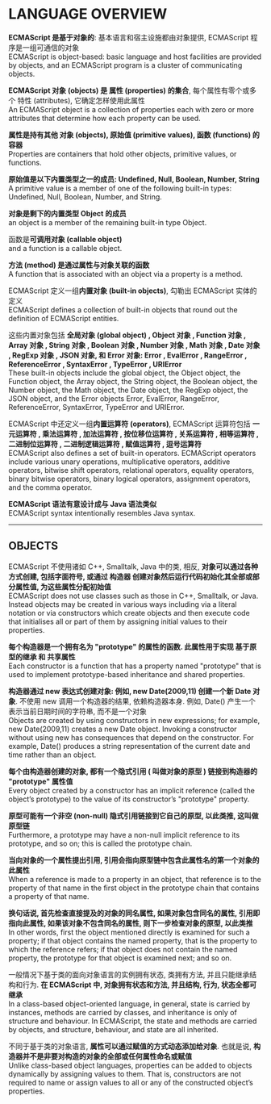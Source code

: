 # **LANGUAGE OVERVIEW**

**ECMAScript 是基于对象的**: 基本语言和宿主设施都由对象提供, ECMAScript 程序是一组可通信的对象  
ECMAScript is object-based: basic language and host facilities are provided by objects, and an ECMAScript program is a cluster of communicating objects.  

**ECMAScript 对象 (objects) 是 属性 (properties) 的集合**, 每个属性有零个或多个 特性 (attributes), 它确定怎样使用此属性  
An ECMAScript object is a collection of properties each with zero or more attributes that determine how each property can be used.

**属性是持有其他 对象 (objects),  原始值 (primitive values),  函数 (functions) 的容器**  
Properties are containers that hold other objects, primitive values, or functions.

**原始值是以下内置类型之一的成员: Undefined, Null, Boolean, Number, String**  
A primitive value is a member of one of the following built-in types: Undefined, Null, Boolean, Number, and String.

**对象是剩下的内置类型 Object 的成员**  
an object is a member of the remaining built-in type Object.

函数是**可调用对象 (callable object)**  
and a function is a callable object. 

**方法 (method) 是通过属性与对象关联的函数**  
A function that is associated with an object via a property is a method.

ECMAScript 定义一组**内置对象 (built-in objects)**, 勾勒出 ECMAScript 实体的定义    
ECMAScript defines a collection of built-in objects that round out the definition of ECMAScript entities.

这些内置对象包括 **全局对象 (global object) , Object 对象 , Function 对象 , Array 对象 , String 对象 , Boolean 对象 , Number 对象 , Math 对象 , Date 对象 , RegExp 对象 , JSON 对象, 和 Error 对象:  Error , EvalError , RangeError , ReferenceError , SyntaxError , TypeError , URIError**  
These built-in objects include the global object, the Object object, the Function object, the Array object, the String object, the Boolean object, the Number object, the Math object, the Date object, the RegExp object, the JSON object, and the Error objects Error, EvalError, RangeError, ReferenceError, SyntaxError, TypeError and URIError.

ECMAScript 中还定义一组**内置运算符 (operators)**, ECMAScript 运算符包括 **一元运算符 , 乘法运算符 , 加法运算符 , 按位移位运算符 , 关系运算符 , 相等运算符 , 二进制位运算符 , 二进制逻辑运算符 , 赋值运算符 , 逗号运算符**   
ECMAScript also defines a set of built-in operators. ECMAScript operators include various unary operations, multiplicative operators, additive operators, bitwise shift operators, relational operators, equality operators, binary bitwise operators, binary logical operators, assignment operators, and the comma operator.

**ECMAScript 语法有意设计成与 Java 语法类似**  
ECMAScript syntax intentionally resembles Java syntax.

-------------------------------
## **OBJECTS**

ECMAScript 不使用诸如 C++, Smalltalk, Java 中的类, 相反, **对象可以通过各种方式创建, 包括字面符号, 或通过 构造器 创建对象然后运行代码初始化其全部或部分属性值, 为这些属性分配初始值**  
ECMAScript does not use classes such as those in C++, Smalltalk, or Java. Instead objects may be created in various ways including via a literal notation or via constructors which create objects and then execute code that initialises all or part of them by assigning initial values to their properties.

**每个构造器是一个拥有名为 "prototype" 的属性的函数. 此属性用于实现 基于原型的继承 和 共享属性**   
Each constructor is a function that has a property named "prototype" that is used to implement prototype-based inheritance and shared properties.

**构造器通过 new 表达式创建对象: 例如, new Date(2009,11) 创建一个新 Date 对象**. 不使用 new 调用一个构造器的结果, 依赖构造器本身. 例如, Date() 产生一个表示当前日期时间的字符串, 而不是一个对象   
Objects are created by using constructors in new expressions; for example, new Date(2009,11) creates a new Date object. Invoking a constructor without using new has consequences that depend on the constructor. For example, Date() produces a string representation of the current date and time rather than an object.

**每个由构造器创建的对象, 都有一个隐式引用 ( 叫做对象的原型 ) 链接到构造器的 "prototype" 属性值**  
Every object created by a constructor has an implicit reference (called the object’s prototype) to the value of its constructor’s "prototype" property.

**原型可能有一个非空 (non-null) 隐式引用链接到它自己的原型, 以此类推, 这叫做 原型链**  
Furthermore, a prototype may have a non-null implicit reference to its prototype, and so on; this is called the prototype chain.

**当向对象的一个属性提出引用, 引用会指向原型链中包含此属性名的第一个对象的此属性**  
When a reference is made to a property in an object, that reference is to the property of that name in the first object in the prototype chain that contains a property of that name.

**换句话说, 首先检查直接提及的对象的同名属性, 如果对象包含同名的属性, 引用即指向此属性, 如果该对象不包含同名的属性, 则下一步检查对象的原型, 以此类推**  
In other words, first the object mentioned directly is examined for such a property; if that object contains the named property, that is the property to which the reference refers; if that object does not contain the named property, the prototype for that object is examined next; and so on.

一般情况下基于类的面向对象语言的实例拥有状态, 类拥有方法, 并且只能继承结构和行为. **在 ECMAScript 中, 对象拥有状态和方法, 并且结构, 行为, 状态全都可继承**  
In a class-based object-oriented language, in general, state is carried by instances, methods are carried by classes, and inheritance is only of structure and behaviour. In ECMAScript, the state and methods are carried by objects, and structure, behaviour, and state are all inherited.

不同于基于类的对象语言, **属性可以通过赋值的方式动态添加给对象**. 也就是说, **构造器并不是非要对构造的对象的全部或任何属性命名或赋值**  
Unlike class-based object languages, properties can be added to objects dynamically by assigning values to them. That is, constructors are not required to name or assign values to all or any of the constructed object’s properties.

